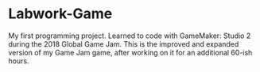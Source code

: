 # Labwork-Game
My first programming project. Learned to code with GameMaker: Studio 2 during the 2018 Global Game Jam. This is the improved and expanded version of my Game Jam game, after working on it for an additional 60-ish hours.
